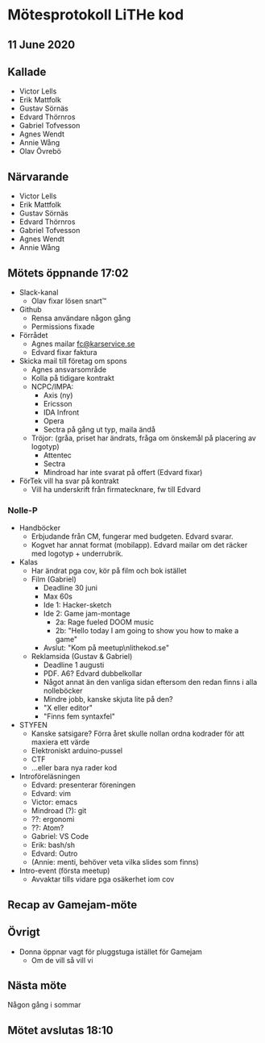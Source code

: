 # Mötesprotokoll LiTHe kod

## 11 June 2020

## Kallade
- Victor Lells
- Erik Mattfolk
- Gustav Sörnäs
- Edvard Thörnros
- Gabriel Tofvesson
- Agnes Wendt
- Annie Wång
- Olav Övrebö

## Närvarande
- Victor Lells
- Erik Mattfolk
- Gustav Sörnäs
- Edvard Thörnros
- Gabriel Tofvesson
- Agnes Wendt
- Annie Wång

## Mötets öppnande 17:02

- Slack-kanal
  - Olav fixar lösen snart:tm:
- Github
  - Rensa användare någon gång
  - Permissions fixade
- Förrådet
  - Agnes mailar fc@karservice.se
  - Edvard fixar faktura
- Skicka mail till företag om spons
  - Agnes ansvarsområde
  - Kolla på tidigare kontrakt
  - NCPC/IMPA:
    - Axis (ny)
    - Ericsson
    - IDA Infront
    - Opera
    - Sectra på gång ut typ, maila ändå
  - Tröjor: (gråa, priset har ändrats, fråga om önskemål på placering av logotyp)
    - Attentec
    - Sectra
    - Mindroad har inte svarat på offert (Edvard fixar)
- FörTek vill ha svar på kontrakt
  - Vill ha underskrift från firmatecknare, fw till Edvard

### Nolle-P

- Handböcker
  - Erbjudande från CM, fungerar med budgeten. Edvard svarar.
  - Kogvet har annat format (mobilapp). Edvard mailar om det räcker med logotyp + underrubrik.
- Kalas
  - Har ändrat pga cov, kör på film och bok istället
  - Film (Gabriel)
    - Deadline 30 juni
    - Max 60s
    - Ide 1: Hacker-sketch
    - Ide 2: Game jam-montage
      - 2a: Rage fueled DOOM music
      - 2b: "Hello today I am going to show you how to make a game"
    - Avslut: "Kom på meetup\nlithekod.se"
  - Reklamsida (Gustav & Gabriel)
    - Deadline 1 augusti
    - PDF. A6? Edvard dubbelkollar
    - Något annat än den vanliga sidan eftersom den redan finns i alla nolleböcker
    - Mindre jobb, kanske skjuta lite på den?
    - "X eller editor"
    - "Finns fem syntaxfel"
- STYFEN
  - Kanske satsigare? Förra året skulle nollan ordna kodrader för att maxiera ett värde
  - Elektroniskt arduino-pussel
  - CTF
  - ...eller bara nya rader kod
- Introföreläsningen
  - Edvard: presenterar föreningen
  - Edvard: vim
  - Victor: emacs
  - Mindroad (?): git
  - ??: ergonomi
  - ??: Atom?
  - Gabriel: VS Code
  - Erik: bash/sh
  - Edvard: Outro
  - (Annie: menti, behöver veta vilka slides som finns)
- Intro-event (första meetup)
  - Avvaktar tills vidare pga osäkerhet iom cov

## Recap av Gamejam-möte

## Övrigt

- Donna öppnar vagt för pluggstuga istället för Gamejam
  - Om de vill så vill vi

## Nästa möte

Någon gång i sommar

## Mötet avslutas 18:10
